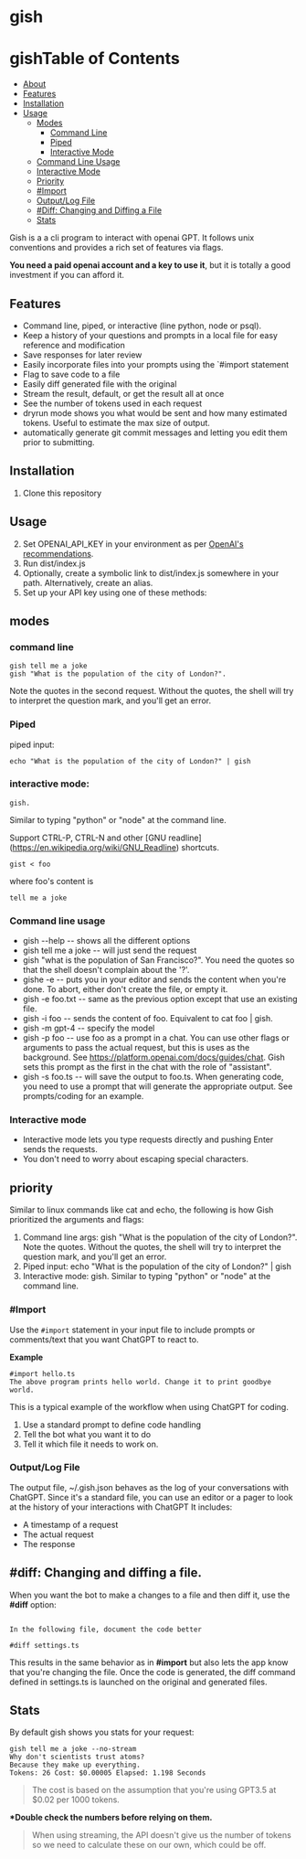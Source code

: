 # gish

# gishTable of Contents
- [About](#about)
- [Features](#features)
- [Installation](#installation)
- [Usage](#usage)
  - [Modes](#modes)
    - [Command Line](#command-line)
    - [Piped](#piped)
    - [Interactive Mode](#interactive-mode)
  - [Command Line Usage](#command-line-usage)
  - [Interactive Mode](#interactive-mode-1)
  - [Priority](#priority)
  - [#Import](#import)
  - [Output/Log File](#outputlog-file)
  - [#Diff: Changing and Diffing a File](#diff-changing-and-diffing-a-file)
  - [Stats](#stats)

Gish is a a cli program to interact with openai GPT. It follows unix conventions and provides a rich set of features via flags.

**You need a paid openai account and a key to use it**, but it is totally a good investment if you can afford it.

## Features

- Command line, piped, or interactive (line python, node or psql).
- Keep a history of your questions and prompts in a local file for easy reference and modification
- Save responses for later review
- Easily incorporate files into your prompts using the `#import statement
- Flag to save code to a file
- Easily diff generated file with the original
- Stream the result, default, or get the result all at once
- See the number of tokens used in each request
- dryrun mode shows you what would be sent and how many estimated tokens. Useful to estimate the max size of output.
- automatically generate git commit messages and letting you edit them prior to submitting.

## Installation

1. Clone this repository

## Usage

2. Set OPENAI_API_KEY in your environment as per [OpenAI's recommendations](https://help.openai.com/en/articles/5112595-best-practices-for-api-key-safety).
3. Run dist/index.js
4. Optionally, create a symbolic link to dist/index.js somewhere in your path. Alternatively, create an alias.
5. Set up your API key using one of these methods:

## modes

### command line

```
gish tell me a joke
gish "What is the population of the city of London?".
```

Note the quotes in the second request. Without the quotes, the shell will try to interpret the question mark, and you'll get an error.

### Piped

piped input:

```
echo "What is the population of the city of London?" | gish
```

### interactive mode:

```
gish.
```

Similar to typing "python" or "node" at the command line.

Support CTRL-P, CTRL-N and other [GNU readline] (https://en.wikipedia.org/wiki/GNU_Readline) shortcuts.

```
gist < foo
```

where foo's content is

```
tell me a joke
```

### Command line usage

- gish --help -- shows all the different options
- gish tell me a joke -- will just send the request
- gish "what is the population of San Francisco?". You need the quotes so that the shell doesn't complain about the '?'.
- gishe -e -- puts you in your editor and sends the content when you're done. To abort, either don't create the file, or empty it.
- gish -e foo.txt -- same as the previous option except that use an existing file.
- gish -i foo -- sends the content of foo. Equivalent to cat foo | gish.
- gish -m gpt-4 -- specify the model
- gish -p foo -- use foo as a prompt in a chat. You can use other flags or arguments to pass the actual request, but this is uses as the background. See https://platform.openai.com/docs/guides/chat. Gish sets this prompt as the first in the chat with the role of "assistant".
- gish -s foo.ts -- will save the output to foo.ts. When generating code, you need to use a prompt that will generate the appropriate output. See prompts/coding for an example.

### Interactive mode

- Interactive mode lets you type requests directly and pushing Enter sends the requests.
- You don't need to worry about escaping special characters.

## priority

Similar to linux commands like cat and echo, the following is how Gish prioritized the arguments and flags:

1. Command line args: gish "What is the population of the city of London?". Note the quotes. Without the quotes, the shell will try to interpret the question mark, and you'll get an error.
2. Piped input: echo "What is the population of the city of London?" | gish
3. Interactive mode: gish. Similar to typing "python" or "node" at the command line.

### #Import

Use the `#import` statement in your input file to include prompts or comments/text that you want ChatGPT to react to.

**Example**

```
#import hello.ts
The above program prints hello world. Change it to print goodbye world.

```

This is a typical example of the workflow when using ChatGPT for coding.

1. Use a standard prompt to define code handling
2. Tell the bot what you want it to do
3. Tell it which file it needs to work on.

### Output/Log File

The output file, ~/.gish.json behaves as the log of your conversations with ChatGPT. Since it's a standard file, you can use an editor or a pager to look at the history of your interactions with ChatGPT
It includes:

- A timestamp of a request
- The actual request
- The response

## #diff: Changing and diffing a file.

When you want the bot to make a changes to a file and then diff it, use the **#diff** option:

```

In the following file, document the code better

#diff settings.ts

```

This results in the same behavior as in **#import** but also lets the app know that you're changing the file.
Once the code is generated, the diff command defined in settings.ts is launched on the original and generated files.

## Stats

By default gish shows you stats for your request:

```
gish tell me a joke --no-stream
Why don't scientists trust atoms?
Because they make up everything.
Tokens: 26 Cost: $0.00005 Elapsed: 1.198 Seconds
```

> The cost is based on the assumption that you're using GPT3.5 at $0.02 per 1000 tokens.

**\*Double check the numbers before relying on them.**

> When using streaming, the API doesn't give us the number of tokens so we need to calculate these on our own, which could be off.

